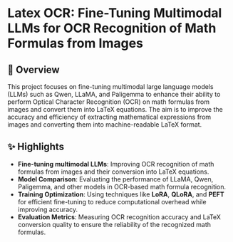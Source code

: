 # **Latex OCR: Fine-Tuning Multimodal LLMs for OCR Recognition of Math Formulas from Images**

## 📖 Overview
This project focuses on fine-tuning multimodal large language models (LLMs) such as Qwen, LLaMA, and Paligemma to enhance their ability to perform Optical Character Recognition (OCR) on math formulas from images and convert them into LaTeX equations. The aim is to improve the accuracy and efficiency of extracting mathematical expressions from images and converting them into machine-readable LaTeX format.

## ✨ Highlights
- **Fine-tuning multimodal LLMs**: Improving OCR recognition of math formulas from images and their conversion into LaTeX equations.
- **Model Comparison**: Evaluating the performance of LLaMA, Qwen, Paligemma, and other models in OCR-based math formula recognition.
- **Training Optimization**: Using techniques like **LoRA**, **QLoRA**, and **PEFT** for efficient fine-tuning to reduce computational overhead while improving accuracy.
- **Evaluation Metrics**: Measuring OCR recognition accuracy and LaTeX conversion quality to ensure the reliability of the recognized math formulas.
